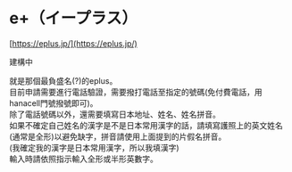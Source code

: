 # e+（イープラス）

[https://eplus.jp/](https://eplus.jp/)

建構中

就是那個最負盛名(?)的eplus。  
目前申請需要進行電話驗證，需要撥打電話至指定的號碼(免付費電話，用hanacell門號撥號即可)。  
除了電話號碼以外，還需要填寫日本地址、姓名、姓名拼音。  
如果不確定自己姓名的漢字是不是日本常用漢字的話，請填寫護照上的英文姓名(通常是全形)以避免缺字，拼音請使用上面提到的片假名拼音。  
(我確定我的漢字是日本常用漢字，所以我填漢字)  
輸入時請依照指示輸入全形或半形英數字。
